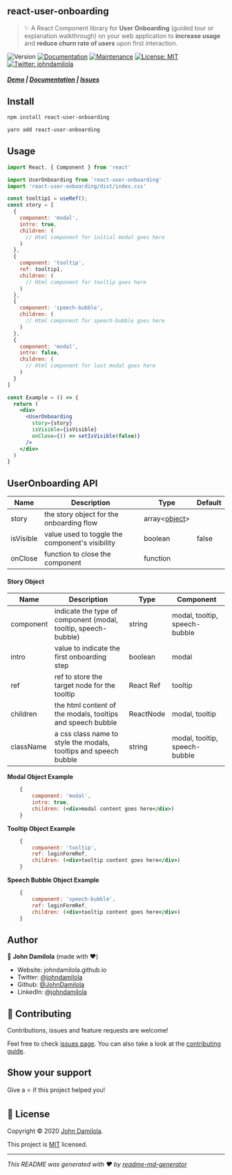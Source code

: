 ## react-user-onboarding 
> ✨ A React Component library for **User Onboarding** (guided tour or explanation walkthrough) on your web application to **increase usage** and **reduce churn rate of users** upon first interaction.

![Version](https://img.shields.io/badge/version-0.1.0-blue.svg?cacheSeconds=2592000)
[![Documentation](https://img.shields.io/badge/documentation-yes-brightgreen.svg)](https://github.com/JohnDamilola/react-user-onboarding#readme)
[![Maintenance](https://img.shields.io/badge/Maintained%3F-yes-green.svg)](https://github.com/JohnDamilola/react-user-onboarding/graphs/commit-activity)
[![License: MIT](https://img.shields.io/github/license/JohnDamilola/react-user-onboarding)](https://github.com/JohnDamilola/react-user-onboarding/blob/master/LICENSE)
[![Twitter: johndamilola](https://img.shields.io/twitter/follow/johndamilola.svg?style=social)](https://twitter.com/johndamilola)

##### [Demo](https://johndamilola.github.io/react-user-onboarding) | [Documentation](https://github.com/JohnDamilola/react-user-onboarding) | [Issues](https://github.com/JohnDamilola/react-user-onboarding/issues)

## Install

```bash
npm install react-user-onboarding
```

```bash
yarn add react-user-onboarding
```

## Usage

```jsx
import React, { Component } from 'react'

import UserOnboarding from 'react-user-onboarding'
import 'react-user-onboarding/dist/index.css'

const tooltip1 = useRef();
const story = [
  {
    component: 'modal',
    intro: true,
    children: (
      // Html component for initial modal goes here
    )
  },
  {
    component: 'tooltip',
    ref: tooltip1,
    children: (
      // Html component for tooltip goes here
    )
  },
  {
    component: 'speech-bubble',
    children: (
      // Html component for speech-bubble goes here
    )
  },
  {
    component: 'modal',
    intro: false,
    children: (
      // Html component for last modal goes here
    )
  }
]

const Example = () => {
  return (
    <div>
      <UserOnboarding 
        story={story} 
        isVisible={isVisible} 
        onClose={() => setIsVisible(false)} 
      />
    </div>
  )
}
```

## UserOnboarding API

|Name     |Description                                    |Type                          |Default|
|---------|-----------------------------------------------|------------------------------|-------|
|story    |the story object for the onboarding flow       |array<[object](https://johndamilola.github.io/react-user-onboarding#story-object)>|       |
|isVisible|value used to toggle the component's visibility|boolean                       |false  |
|onClose  |function to close the component                |function                      |       |

#### Story Object

|Name     |Description                                      |Type     |Component       |
|---------|-------------------------------------------------|---------|--------------|
|component|indicate the type of component (modal, tooltip, speech-bubble)  |string   |modal, tooltip, speech-bubble|
|intro    |value to indicate the first onboarding step      |boolean  |modal         |
|ref      |ref to store the target node for the tooltip     |React Ref|tooltip       |
|children |the html content of the modals, tooltips and speech bubble |ReactNode|modal, tooltip|
|className|a css class name to style the modals, tooltips and speech bubble |string|modal, tooltip, speech-bubble|

**Modal Object Example**
```jsx
    {
        component: 'modal',
        intro: true,
        children: (<div>modal content goes here</div>)
    }
```
**Tooltip Object Example**
```jsx
    {
        component: 'tooltip',
        ref: loginFormRef,
        children: (<div>tooltip content goes here</div>)
    }
```
**Speech Bubble Object Example**
```jsx
    {
        component: 'speech-bubble',
        ref: loginFormRef,
        children: (<div>tooltip content goes here</div>)
    }
```

## Author

👤 **John Damilola** (made with ❤️)

* Website: johndamilola.github.io
* Twitter: [@johndamilola](https://twitter.com/johndamilola)
* Github: [@JohnDamilola](https://github.com/JohnDamilola)
* LinkedIn: [@johndamilola](https://linkedin.com/in/johndamilola)

## 🤝 Contributing

Contributions, issues and feature requests are welcome!

Feel free to check [issues page](https://github.com/JohnDamilola/react-user-onboarding/issues). You can also take a look at the [contributing guide](https://github.com/JohnDamilola/react-user-onboarding/blob/master/CONTRIBUTING.md).

## Show your support

Give a ⭐️ if this project helped you!


## 📝 License

Copyright © 2020 [John Damilola](https://github.com/JohnDamilola).

This project is [MIT](https://github.com/JohnDamilola/react-user-onboarding/blob/master/LICENSE) licensed.

***
_This README was generated with ❤️ by [readme-md-generator](https://github.com/kefranabg/readme-md-generator)_